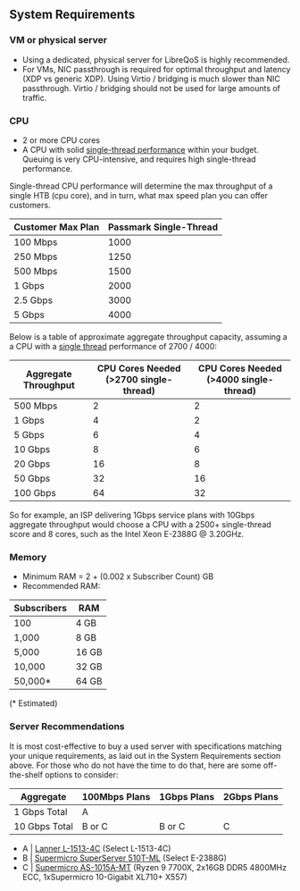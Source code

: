 ## System Requirements
### VM or physical server
* Using a dedicated, physical server for LibreQoS is highly recommended.
* For VMs, NIC passthrough is required for optimal throughput and latency (XDP vs generic XDP). Using Virtio / bridging is much slower than NIC passthrough. Virtio / bridging should not be used for large amounts of traffic.

### CPU
* 2 or more CPU cores
* A CPU with solid [single-thread performance](https://www.cpubenchmark.net/singleThread.html#server-thread) within your budget. Queuing is very CPU-intensive, and requires high single-thread performance.

Single-thread CPU performance will determine the max throughput of a single HTB (cpu core), and in turn, what max speed plan you can offer customers.

| Customer Max Plan   | Passmark Single-Thread   |
| --------------------| ------------------------ |
| 100 Mbps            | 1000                     |
| 250 Mbps            | 1250                     |
| 500 Mbps            | 1500                     |
| 1 Gbps              | 2000                     |
| 2.5 Gbps            | 3000                     |
| 5 Gbps              | 4000                     |

Below is a table of approximate aggregate throughput capacity, assuming a a CPU with a [single thread](https://www.cpubenchmark.net/singleThread.html#server-thread) performance of 2700 / 4000:

| Aggregate Throughput    | CPU Cores Needed (>2700 single-thread) | CPU Cores Needed (>4000 single-thread) |
| ------------------------| -------------------------------------- | -------------------------------------- |
| 500 Mbps                | 2                                      | 2                                      |
| 1 Gbps                  | 4                                      | 2                                      |
| 5 Gbps                  | 6                                      | 4                                      |
| 10 Gbps                 | 8                                      | 6                                      |
| 20 Gbps                 | 16                                     | 8                                      |
| 50 Gbps                 | 32                                     | 16                                     |
| 100 Gbps                | 64                                     | 32                                     |

So for example, an ISP delivering 1Gbps service plans with 10Gbps aggregate throughput would choose a CPU with a 2500+ single-thread score and 8 cores, such as the Intel Xeon E-2388G @ 3.20GHz.

### Memory
* Minimum RAM = 2 + (0.002 x Subscriber Count) GB
* Recommended RAM:

| Subscribers   | RAM           |
| ------------- | ------------- |
| 100           | 4 GB          |
| 1,000         | 8 GB          |
| 5,000         | 16 GB         |
| 10,000        | 32 GB         |
| 50,000*       | 64 GB         |

(* Estimated)

### Server Recommendations
It is most cost-effective to buy a used server with specifications matching your unique requirements, as laid out in the System Requirements section above.
For those who do not have the time to do that, here are some off-the-shelf options to consider:

|   Aggregate   | 100Mbps Plans |  1Gbps Plans  |  2Gbps Plans  |
| ------------- | ------------- | ------------- | ------------- |
| 1 Gbps Total  |       A       |               |               |
| 10 Gbps Total |    B or C     |    B or C     |       C       |

* A | [Lanner L-1513-4C](https://www.whiteboxsolution.com/product/l-1513/) (Select L-1513-4C)
* B | [Supermicro SuperServer 510T-ML](https://www.thinkmate.com/system/superserver-510t-ml) (Select E-2388G)
* C | [Supermicro AS-1015A-MT](https://store.supermicro.com/us_en/as-1015a-mt.html) (Ryzen 9 7700X, 2x16GB DDR5 4800MHz ECC, 1xSupermicro 10-Gigabit XL710+ X557)

